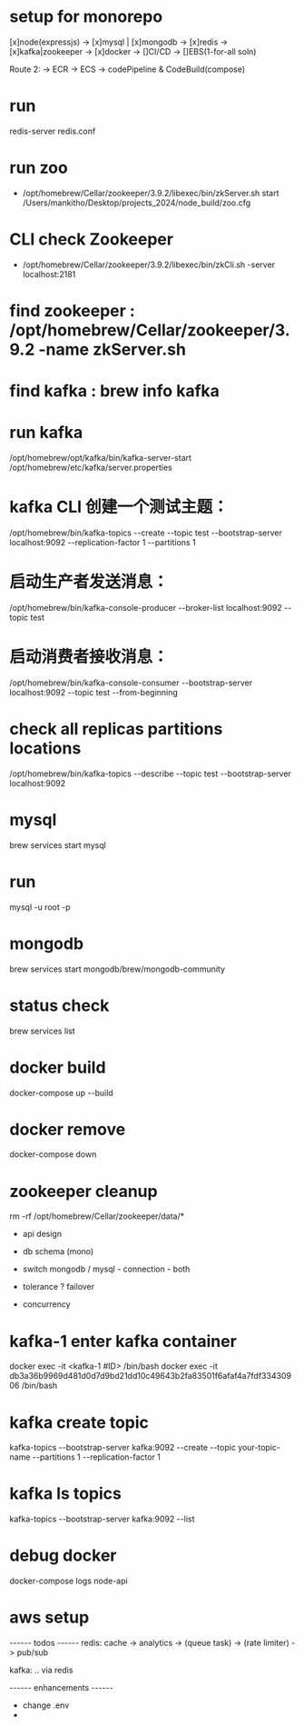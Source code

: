 # setup for monorepo
[x]node(expressjs) 
-> [x]mysql | [x]mongodb -> [x]redis -> [x]kafka|zookeeper -> [x]docker -> []CI/CD -> []EBS(1-for-all soln)  

Route 2: 
-> ECR -> ECS -> codePipeline & CodeBuild(compose)

# run 
redis-server redis.conf

# run zoo
- /opt/homebrew/Cellar/zookeeper/3.9.2/libexec/bin/zkServer.sh start /Users/mankitho/Desktop/projects_2024/node_build/zoo.cfg

# CLI check Zookeeper
- /opt/homebrew/Cellar/zookeeper/3.9.2/libexec/bin/zkCli.sh -server localhost:2181
  
# find zookeeper :  /opt/homebrew/Cellar/zookeeper/3.9.2 -name zkServer.sh
# find kafka : brew info kafka

# run kafka 
/opt/homebrew/opt/kafka/bin/kafka-server-start /opt/homebrew/etc/kafka/server.properties

# kafka CLI 创建一个测试主题：
/opt/homebrew/bin/kafka-topics --create --topic test --bootstrap-server localhost:9092 --replication-factor 1 --partitions 1
# 启动生产者发送消息：
/opt/homebrew/bin/kafka-console-producer --broker-list localhost:9092 --topic test
# 启动消费者接收消息：
/opt/homebrew/bin/kafka-console-consumer --bootstrap-server localhost:9092 --topic test --from-beginning

# check all replicas partitions locations
/opt/homebrew/bin/kafka-topics --describe --topic test --bootstrap-server localhost:9092


# mysql
brew services start mysql

# run
mysql -u root -p

# mongodb
brew services start mongodb/brew/mongodb-community
# status check 
brew services list

# docker build
docker-compose up --build

# docker remove
docker-compose down

# zookeeper cleanup
rm -rf /opt/homebrew/Cellar/zookeeper/data/*

- api design 
- db schema (mono) 
- switch mongodb / mysql  - connection - both

- tolerance ? failover
- concurrency

# kafka-1 enter kafka container
docker exec -it <kafka-1 #ID> /bin/bash
docker exec -it db3a36b9969d481d0d7d9bd21dd10c49643b2fa83501f6afaf4a7fdf33430906 /bin/bash

# kafka create topic
kafka-topics --bootstrap-server kafka:9092 --create --topic your-topic-name --partitions 1 --replication-factor 1

# kafka ls topics
kafka-topics --bootstrap-server kafka:9092 --list


# debug docker 
docker-compose logs node-api


# aws setup




------ todos ------
redis: cache -> analytics -> (queue task) -> (rate limiter) -> pub/sub

kafka: .. via redis 





------ enhancements ------
- change .env
- [](kubernetes)